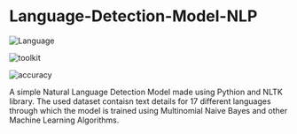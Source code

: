 
# Language-Detection-Model-NLP



![Language](https://img.shields.io/badge/language-python-blue) 

![toolkit](https://img.shields.io/badge/toolkit-NLTK-yellow)

![accuracy](https://img.shields.io/badge/accuracy-0.98-orange)


A simple Natural Language Detection Model made using Pythion and NLTK library.
The used dataset contaisn text details for 17 different languages through which the model is trained using Multinomial Naive Bayes and other Machine Learning Algorithms.
